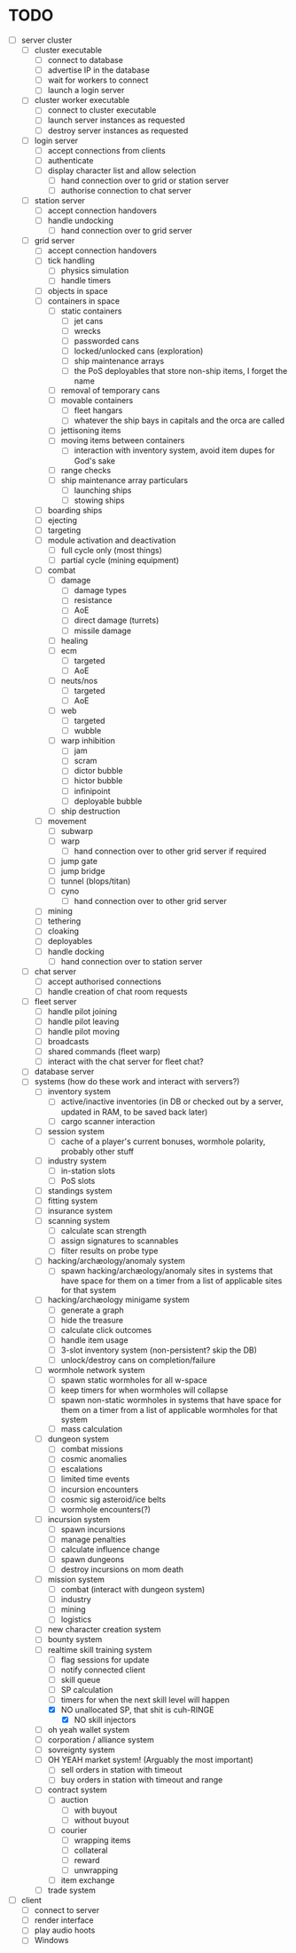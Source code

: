# TODO

* [ ] server cluster
  * [ ] cluster executable
    * [ ] connect to database
    * [ ] advertise IP in the database
    * [ ] wait for workers to connect
    * [ ] launch a login server
  * [ ] cluster worker executable
    * [ ] connect to cluster executable
    * [ ] launch server instances as requested
    * [ ] destroy server instances as requested
  * [ ] login server
    * [ ] accept connections from clients
    * [ ] authenticate
    * [ ] display character list and allow selection
      * [ ] hand connection over to grid or station server
      * [ ] authorise connection to chat server
  * [ ] station server
    * [ ] accept connection handovers
    * [ ] handle undocking
      * [ ] hand connection over to grid server
  * [ ] grid server
    * [ ] accept connection handovers
    * [ ] tick handling
      * [ ] physics simulation
      * [ ] handle timers
    * [ ] objects in space
    * [ ] containers in space
      * [ ] static containers
        * [ ] jet cans
        * [ ] wrecks
        * [ ] passworded cans
        * [ ] locked/unlocked cans (exploration)
        * [ ] ship maintenance arrays
        * [ ] the PoS deployables that store non-ship items, I forget the name
      * [ ] removal of temporary cans
      * [ ] movable containers
        * [ ] fleet hangars
        * [ ] whatever the ship bays in capitals and the orca are called
      * [ ] jettisoning items
      * [ ] moving items between containers
        * [ ] interaction with inventory system, avoid item dupes for God's sake
      * [ ] range checks
      * [ ] ship maintenance array particulars
        * [ ] launching ships
        * [ ] stowing ships
    * [ ] boarding ships
    * [ ] ejecting
    * [ ] targeting
    * [ ] module activation and deactivation
      * [ ] full cycle only (most things)
      * [ ] partial cycle (mining equipment)
    * [ ] combat
      * [ ] damage
        * [ ] damage types
        * [ ] resistance
        * [ ] AoE
        * [ ] direct damage (turrets)
        * [ ] missile damage
      * [ ] healing
      * [ ] ecm
        * [ ] targeted
        * [ ] AoE
      * [ ] neuts/nos
        * [ ] targeted
        * [ ] AoE
      * [ ] web
        * [ ] targeted
        * [ ] wubble
      * [ ] warp inhibition
        * [ ] jam
        * [ ] scram
        * [ ] dictor bubble
        * [ ] hictor bubble
        * [ ] infinipoint
        * [ ] deployable bubble
      * [ ] ship destruction
    * [ ] movement
      * [ ] subwarp
      * [ ] warp
        * [ ] hand connection over to other grid server if required
      * [ ] jump gate
      * [ ] jump bridge
      * [ ] tunnel (blops/titan)
      * [ ] cyno
        * [ ] hand connection over to other grid server
    * [ ] mining
    * [ ] tethering
    * [ ] cloaking
    * [ ] deployables
    * [ ] handle docking
      * [ ] hand connection over to station server
  * [ ] chat server
    * [ ] accept authorised connections
    * [ ] handle creation of chat room requests
  * [ ] fleet server
    * [ ] handle pilot joining
    * [ ] handle pilot leaving
    * [ ] handle pilot moving
    * [ ] broadcasts
    * [ ] shared commands (fleet warp)
    * [ ] interact with the chat server for fleet chat?
  * [ ] database server
  * [ ] systems (how do these work and interact with servers?)
    * [ ] inventory system
      * [ ] active/inactive inventories (in DB or checked out by a server, updated in RAM, to be saved back later)
      * [ ] cargo scanner interaction
    * [ ] session system
      * [ ] cache of a player's current bonuses, wormhole polarity, probably other stuff
    * [ ] industry system
      * [ ] in-station slots
      * [ ] PoS slots
    * [ ] standings system
    * [ ] fitting system
    * [ ] insurance system
    * [ ] scanning system
      * [ ] calculate scan strength
      * [ ] assign signatures to scannables
      * [ ] filter results on probe type
    * [ ] hacking/archæology/anomaly system
      * [ ] spawn hacking/archæology/anomaly sites in systems that have space for them on a timer from a list of applicable sites for that system
    * [ ] hacking/archæology minigame system
      * [ ] generate a graph
      * [ ] hide the treasure
      * [ ] calculate click outcomes
      * [ ] handle item usage
      * [ ] 3-slot inventory system (non-persistent? skip the DB)
      * [ ] unlock/destroy cans on completion/failure
    * [ ] wormhole network system
      * [ ] spawn static wormholes for all w-space
      * [ ] keep timers for when wormholes will collapse
      * [ ] spawn non-static wormholes in systems that have space for them on a timer from a list of applicable wormholes for that system
      * [ ] mass calculation
    * [ ] dungeon system
      * [ ] combat missions
      * [ ] cosmic anomalies
      * [ ] escalations
      * [ ] limited time events
      * [ ] incursion encounters
      * [ ] cosmic sig asteroid/ice belts
      * [ ] wormhole encounters(?)
    * [ ] incursion system
      * [ ] spawn incursions
      * [ ] manage penalties
      * [ ] calculate influence change
      * [ ] spawn dungeons
      * [ ] destroy incursions on mom death
    * [ ] mission system
      * [ ] combat (interact with dungeon system)
      * [ ] industry
      * [ ] mining
      * [ ] logistics
    * [ ] new character creation system
    * [ ] bounty system
    * [ ] realtime skill training system
      * [ ] flag sessions for update
      * [ ] notify connected client
      * [ ] skill queue
      * [ ] SP calculation
      * [ ] timers for when the next skill level will happen
      * [x] NO unallocated SP, that shit is cuh-RINGE
        * [x] NO skill injectors
    * [ ] oh yeah wallet system
    * [ ] corporation / alliance system
    * [ ] sovreignty system
    * [ ] OH YEAH market system!  (Arguably the most important)
      * [ ] sell orders in station with timeout
      * [ ] buy orders in station with timeout and range
    * [ ] contract system
      * [ ] auction
        * [ ] with buyout
        * [ ] without buyout
      * [ ] courier
        * [ ] wrapping items
        * [ ] collateral
        * [ ] reward
        * [ ] unwrapping
      * [ ] item exchange
    * [ ] trade system
* [ ] client
  * [ ] connect to server
  * [ ] render interface
  * [ ] play audio hoots
  * [ ] Windows
